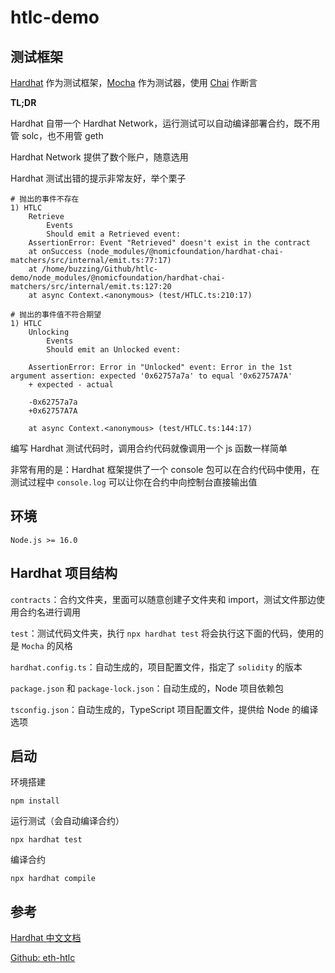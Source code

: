 # htlc-demo

## 测试框架

[Hardhat](https://hardhat.org/) 作为测试框架，[Mocha](https://mochajs.org/) 作为测试器，使用 [Chai](https://www.chaijs.com/) 作断言

**TL;DR**

Hardhat 自带一个 Hardhat Network，运行测试可以自动编译部署合约，既不用管 solc，也不用管 geth

Hardhat Network 提供了数个账户，随意选用

Hardhat 测试出错的提示非常友好，举个栗子

```
# 抛出的事件不存在
1) HTLC
    Retrieve
        Events
        Should emit a Retrieved event:
    AssertionError: Event "Retrieved" doesn't exist in the contract
    at onSuccess (node_modules/@nomicfoundation/hardhat-chai-matchers/src/internal/emit.ts:77:17)
    at /home/buzzing/Github/htlc-demo/node_modules/@nomicfoundation/hardhat-chai-matchers/src/internal/emit.ts:127:20
    at async Context.<anonymous> (test/HTLC.ts:210:17)

# 抛出的事件值不符合期望
1) HTLC
    Unlocking
        Events
        Should emit an Unlocked event:

    AssertionError: Error in "Unlocked" event: Error in the 1st argument assertion: expected '0x62757a7a' to equal '0x62757A7A'
    + expected - actual

    -0x62757a7a
    +0x62757A7A
    
    at async Context.<anonymous> (test/HTLC.ts:144:17)
```

编写 Hardhat 测试代码时，调用合约代码就像调用一个 js 函数一样简单

非常有用的是：Hardhat 框架提供了一个 console 包可以在合约代码中使用，在测试过程中 `console.log` 可以让你在合约中向控制台直接输出值

## 环境

```
Node.js >= 16.0
```

## Hardhat 项目结构

`contracts`：合约文件夹，里面可以随意创建子文件夹和 import，测试文件那边使用合约名进行调用

`test`：测试代码文件夹，执行 `npx hardhat test` 将会执行这下面的代码，使用的是 `Mocha` 的风格

`hardhat.config.ts`：自动生成的，项目配置文件，指定了 `solidity` 的版本

`package.json` 和 `package-lock.json`：自动生成的，Node 项目依赖包

`tsconfig.json`：自动生成的，TypeScript 项目配置文件，提供给 Node 的编译选项

## 启动

环境搭建

``` shell
npm install
```

运行测试（会自动编译合约）

``` shell
npx hardhat test
```

编译合约

``` shell
npx hardhat compile
```

## 参考

[Hardhat 中文文档](https://learnblockchain.cn/docs/hardhat/tutorial/)

[Github: eth-htlc](https://github.com/hgrano/eth-htlc/)